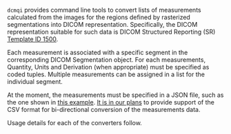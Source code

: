 `dcmqi` provides command line tools to convert lists of measurements calculated from the images for the regions defined by rasterized segmentations into DICOM representation. Specifically, the DICOM representation suitable for such data is DICOM Structured Reporting (SR) [Template ID 1500](http://dicom.nema.org/medical/dicom/current/output/chtml/part16/chapter_A.html#sect_TID_1500).

Each measurement is associated with a specific segment in the corresponding DICOM Segmentation object. For each measurements, Quantity, Units and Derivation (when appropriate) must be specified as coded tuples. Multiple measurements can be assigned in a list for the individual segment.

At the moment, the measurements must be specified in a JSON file, such as the one shown in [this example](https://github.com/QIICR/dcmqi/blob/master/doc/examples/sr-tid1500-ct-liver-example.json). [It is in our plans](https://github.com/QIICR/dcmqi/issues/165) to provide support of the CSV format for bi-directional conversion of the measurements data.

Usage details for each of the converters follow.